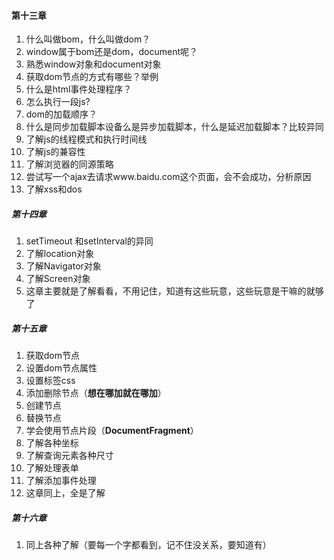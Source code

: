 #### 第十三章  
1. 什么叫做bom，什么叫做dom？  
2. window属于bom还是dom，document呢？  
3. 熟悉window对象和document对象
4. 获取dom节点的方式有哪些？举例  
5. 什么是html事件处理程序？  
6. 怎么执行一段js?  
7. dom的加载顺序？  
8. 什么是同步加载脚本设备么是异步加载脚本，什么是延迟加载脚本？比较异同  
9. 了解js的线程模式和执行时间线  
10. 了解js的兼容性  
11. 了解浏览器的同源策略
12. 尝试写一个ajax去请求www.baidu.com这个页面，会不会成功，分析原因  
13. 了解xss和dos

##### 第十四章  
1. setTimeout 和setInterval的异同  
2. 了解location对象 
3. 了解Navigator对象
4. 了解Screen对象
5. 这章主要就是了解看看，不用记住，知道有这些玩意，这些玩意是干嘛的就够了

##### 第十五章  
1. 获取dom节点
2. 设置dom节点属性
3. 设置标签css
4. 添加删除节点（**想在哪加就在哪加**）  
5. 创建节点 
6. 替换节点 
7. 学会使用节点片段（**DocumentFragment**）  
8. 了解各种坐标
9. 了解查询元素各种尺寸 
10. 了解处理表单  
11. 了解添加事件处理
12. 这章同上，全是了解

##### 第十六章  
1. 同上各种了解（要每一个字都看到，记不住没关系，要知道有）